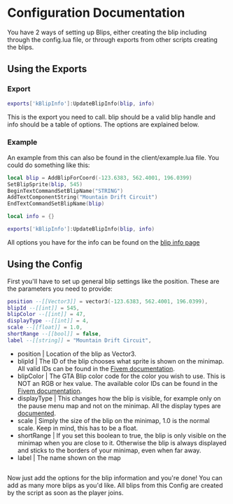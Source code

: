 # Configuration Documentation

You have 2 ways of setting up Blips, either creating the blip including through the config.lua file, or through exports from other scripts creating the blips.

## Using the Exports

### Export
```lua
exports['kBlipInfo']:UpdateBlipInfo(blip, info)
```
This is the export you need to call. blip should be a valid blip handle and info should be a table of options. The options are explained below.

### Example

An example from this can also be found in the client/example.lua file. You could do something like this:
```lua
local blip = AddBlipForCoord(-123.6383, 562.4001, 196.0399)
SetBlipSprite(blip, 545)
BeginTextCommandSetBlipName("STRING")
AddTextComponentString("Mountain Drift Circuit")
EndTextCommandSetBlipName(blip)

local info = {}

exports['kBlipInfo']:UpdateBlipInfo(blip, info)
```

All options you have for the info can be found on the [blip info page](blipinfo.md)

## Using the Config


First you'll have to set up general blip settings like the position. These are the parameters you need to provide:
```lua
position --[[Vector3]] = vector3(-123.6383, 562.4001, 196.0399),
blipId --[[int]] = 545,
blipColor --[[int]] = 47,
displayType --[[int]] = 4,
scale --[[float]] = 1.0,
shortRange --[[bool]] = false,
label --[[string]] = "Mountain Drift Circuit",
```
* position | Location of the blip as Vector3.
* blipId | The ID of the blip chooses what sprite is shown on the minimap. All valid IDs can be found in the [Fivem documentation](https://docs.fivem.net/docs/game-references/blips/).
* blipColor | The GTA Blip color code for the color you wish to use. This is NOT an RGB or hex value. The available color IDs can be found in the [Fivem documentation](https://docs.fivem.net/docs/game-references/blips/#blip-colors).
* displayType | This changes how the blip is visible, for example only on the pause menu map and not on the minimap. All the display types are [documented](https://docs.fivem.net/natives/?_0x9029B2F3DA924928).
* scale | Simply the size of the blip on the minimap, 1.0 is the normal scale. Keep in mind, this has to be a float.
* shortRange | If you set this boolean to true, the blip is only visible on the minimap when you are close to it. Otherwise the blip is always displayed and sticks to the borders of your minimap, even when far away.
* label | The name shown on the map

##

Now just add the options for the blip information and you're done! You can add as many more blips as you'd like. All blips from this Config are created by the script as soon as the player joins.
